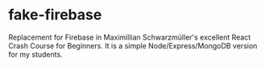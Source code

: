 # fake-firebase
Replacement for Firebase in Maximillian Schwarzmüller's excellent React Crash Course for Beginners. It is a simple Node/Express/MongoDB version for my students.
